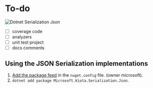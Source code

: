 # To-do

![Dotnet Serialization Json](https://github.com/microsoft/kiota/actions/workflows/serialization-dotnet-json.yml/badge.svg)

- [ ] coverage code
- [ ] analyzers
- [ ] unit test project
- [ ] docs comments

## Using the JSON Serialization implementations

1. [Add the package feed](https://docs.github.com/en/packages/guides/configuring-dotnet-cli-for-use-with-github-packages#authenticating-to-github-packages) in the `nuget.config` file. (owner microsoft).
1. `dotnet add package Microsoft.Kiota.Serialization.Json`.

